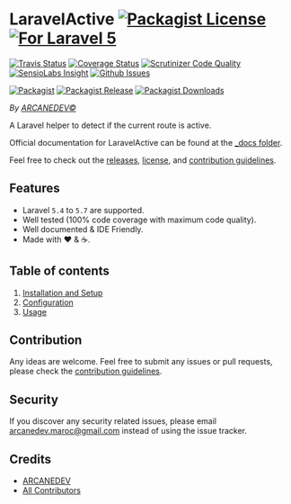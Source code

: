# LaravelActive [![Packagist License][badge_license]](LICENSE.md) [![For Laravel 5][badge_laravel]][link-github-repo]

[![Travis Status][badge_build]][link-travis]
[![Coverage Status][badge_coverage]][link-scrutinizer]
[![Scrutinizer Code Quality][badge_quality]][link-scrutinizer]
[![SensioLabs Insight][badge_insight]][link-insight]
[![Github Issues][badge_issues]][link-github-issues]

[![Packagist][badge_package]][link-packagist]
[![Packagist Release][badge_release]][link-packagist]
[![Packagist Downloads][badge_downloads]][link-packagist]

*By [ARCANEDEV&copy;](http://www.arcanedev.net/)*

A Laravel helper to detect if the current route is active.

Official documentation for LaravelActive can be found at the [_docs folder](_docs/0.Home.md).

Feel free to check out the [releases](https://github.com/ARCANEDEV/LaravelActive/releases), [license](LICENSE.md), and [contribution guidelines](CONTRIBUTING.md).

## Features

  * Laravel `5.4` to `5.7` are supported.
  * Well tested (100% code coverage with maximum code quality).
  * Well documented &amp; IDE Friendly.
  * Made with :heart: &amp; :coffee:.

## Table of contents

  1. [Installation and Setup](_docs/1-Installation-and-Setup.md)
  2. [Configuration](_docs/2-Configuration.md)
  3. [Usage](_docs/3-Usage.md)

## Contribution

Any ideas are welcome. Feel free to submit any issues or pull requests, please check the [contribution guidelines](CONTRIBUTING.md).

## Security

If you discover any security related issues, please email arcanedev.maroc@gmail.com instead of using the issue tracker.

## Credits

- [ARCANEDEV][link-author]
- [All Contributors][link-contributors]

[badge_laravel]:      https://img.shields.io/badge/Laravel-5.4%20to%205.7-orange.svg?style=flat-square
[badge_license]:      https://img.shields.io/packagist/l/arcanedev/laravel-active.svg?style=flat-square
[badge_build]:        https://img.shields.io/travis/ARCANEDEV/LaravelActive.svg?style=flat-square
[badge_coverage]:     https://img.shields.io/scrutinizer/coverage/g/ARCANEDEV/LaravelActive.svg?style=flat-square
[badge_quality]:      https://img.shields.io/scrutinizer/g/ARCANEDEV/LaravelActive.svg?style=flat-square
[badge_insight]:      https://img.shields.io/sensiolabs/i/adc894c0-cf91-4583-aacb-6c3ca94d121a.svg?style=flat-square
[badge_issues]:       https://img.shields.io/github/issues/ARCANEDEV/LaravelActive.svg?style=flat-square
[badge_package]:      https://img.shields.io/badge/package-arcanedev/laravel--active-blue.svg?style=flat-square
[badge_release]:      https://img.shields.io/packagist/v/arcanedev/laravel-active.svg?style=flat-square
[badge_downloads]:    https://img.shields.io/packagist/dt/arcanedev/laravel-active.svg?style=flat-square

[link-author]:        https://github.com/arcanedev-maroc
[link-github-repo]:   https://github.com/ARCANEDEV/LaravelActive
[link-github-issues]: https://github.com/ARCANEDEV/LaravelActive/issues
[link-contributors]:  https://github.com/ARCANEDEV/LaravelActive/graphs/contributors
[link-packagist]:     https://packagist.org/packages/arcanedev/laravel-active
[link-travis]:        https://travis-ci.org/ARCANEDEV/LaravelActive
[link-scrutinizer]:   https://scrutinizer-ci.com/g/ARCANEDEV/LaravelActive/?branch=master
[link-insight]:       https://insight.sensiolabs.com/projects/adc894c0-cf91-4583-aacb-6c3ca94d121a

